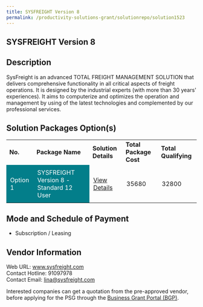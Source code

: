 ```yaml
---
title: SYSFREIGHT Version 8
permalink: /productivity-solutions-grant/solutionrepo/solution1523
---
```


## SYSFREIGHT Version 8

## Description

SysFreight is an advanced TOTAL FREIGHT MANAGEMENT SOLUTION that delivers comprehensive functionality in all critical aspects of freight operations. It is designed by the industrial experts (with more than 30 years' experiences). It aims to computerize and optimizes the operation and management by using of the latest technologies and complemented by our professional services.

## Solution Packages Option(s)

<table>
<tr>
<td><b>No.</b></td>
<td><b>Package Name</b></td>
<td><b>Solution Details</b></td>
<td><b>Total Package Cost</b></td>
<td><b>Total Qualifying</b></td>
</tr>
<tr>
<td style='padding: 10px; background-color: #037E8A; color: #FFFFFF;'>Option 1</td>
<td style='padding: 10px; background-color: #037E8A; color: #FFFFFF;'>SYSFREIGHT Version 8 - Standard 12 User</td>
<td style='padding: 10px;'><a href='https://www.gobusiness.gov.sg/images/psg/Desensitised_Sysmagic_Software_Annex_3_CR_wef_3_Feb_2022_Part_4.pdf' target='_blank'>View Details</a></td>
<td style='padding: 10px;'>35680</td>
<td style='padding: 10px;'>32800</td>
</tr>
</table>

## Mode and Schedule of Payment

 - Subscription / Leasing

## Vendor Information

 Web URL: www.sysfreight.com <br>Contact Hotline: 91097978 <br>Contact Email: lina@sysfreight.com <br>

Interested companies can get a quotation from the pre-approved vendor, before applying for the PSG through the <a href='https://www.businessgrants.gov.sg/' target='_blank' rel='noopener'>Business Grant Portal (BGP)</a>.

<script src="/jquery/resize-tables.js"></script>
